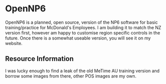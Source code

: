 # OpenNP6
OpenNP6 is a planned, open source, version of the NP6 software for basic training/practice for McDonald's Employees. I am building it to match the NZ version first, however am happy to customise region specific controls in the future. Once there is a somewhat useable version, you will see it on my website.

## Resource Information
I was lucky enough to find a leak of the old MeTime AU training version and borrow some images from there, other POS images are my own.